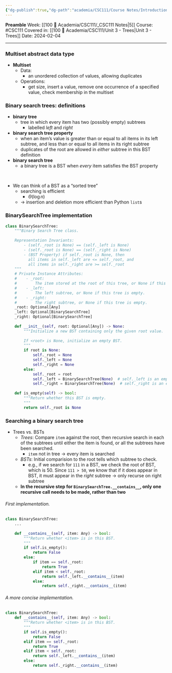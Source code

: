 ```yaml
---
{"dg-publish":true,"dg-path":"academia/CSC111/Course Notes/Introduction to Binary Search Trees.md","permalink":"/academia/csc-111/course-notes/introduction-to-binary-search-trees/","created":"2024-02-04T18:05:53.841-05:00","updated":"2024-02-10T19:38:11.316-05:00"}
---
```


**Preamble**
Week: [[100 📒 Academia/CSC111/_CSC111 Notes\|5]]
Course: #CSC111
Covered in: [[100 📒 Academia/CSC111/Unit 3 - Trees\|Unit 3 - Trees]]
Date: 2024-02-04

---
### Multiset abstract data type

- **Multiset**
	- Data:
		- an unordered collection of values, allowing duplicates
	- Operations:
		- get size, insert a value, remove one occurrence of a specified value, check membership in the multiset

### Binary search trees: definitions

- **binary tree**
	- tree in which every item has two (possibly empty) subtrees
		- labelled *left* and *right*
- **binary search tree property**
	- when an item’s value is greater than or equal to all items in its left subtree, and less than or equal to all items in its right subtree
	- duplicates of the root are allowed in *either* subtree in this BST definition
- **binary search tree**
	- a binary tree is a BST when *every* item satisfies the BST property

<br>

- We can think of a BST as a “sorted tree”
	- searching is efficient
		- $\Theta (\log n)$
	- → insertion and deletion more efficient than Python `list`s

### BinarySearchTree implementation

```python
class BinarySearchTree:
	"""Binary Search Tree class. 
	
	Representation Invariants:
	    - (self._root is None) == (self._left is None)
	    - (self._root is None) == (self._right is None)
	    - (BST Property) if self._root is None, then
	      all items in self._left are <= self._root, and
	      all items in self._right are >= self._root
	"""
	# Private Instance Attributes:
	#    - _root:
	#        The item stored at the root of this tree, or None if this tree is empty.
	#    - _left:
	#        The left subtree, or None if this tree is empty.
	#    - _right:
	#        The right subtree, or None if this tree is empty.
	_root: Optional[Any]
	_left: Optional[BinarySearchTree]
	_right: Optional[BinarySearchTree]
	
	def __init__(self, root: Optional[Any]) -> None:
		"""Initialize a new BST containing only the given root value.
		
		If <root> is None, initialize an empty BST.
		"""
		if root is None:
			self._root = None
			self._left = None
			self._right = None
		else:
			self._root = root
			self._left = BinarySearchTree(None)  # self._left is an empty BST
			self._right = BinarySearchTree(None)  # self._right is an empty BST
	
	def is_empty(self) -> bool:
	    """Return whether this BST is empty.
	    """
	    return self._root is None
```

### Searching a binary search tree

- Trees vs. BSTs
	- *Trees*: Compare `item` against the root, then recursive search in each of the subtrees until either the item is found, or all the subtrees have been searched.
		- `item` not in tree → every item is searched
	- *BSTs*: Initial comparision to the root tells which subtree to check.
		- e.g., if we search for `111` in a BST, we check the root of BST, which is 50. Since `111 > 50`, we know that if it does appear in BST, it must appear in the *right* subtree → only recurse on right subtree
	- **In the recursive step for `BinarySearchTree.__contains__`, only one recursive call needs to be made, rather than two**

###### First implementation.

```python
class BinarySearchTree:
	...
	
	def __contains__(self, item: Any) -> bool:
		"""Return whether <item> is in this BST.
		"""
		if self.is_empty():
			return False
		else:
			if item == self._root:
				return True
			elif item < self._root:
				return self._left.__contains__(item)
			else:
				return self._right.__contains__(item)
```

###### A more concise implementation.

```python
class BinarySearchTree:
    def __contains__(self, item: Any) -> bool:
        """Return whether <item> is in this BST.
        """
        if self.is_empty():
            return False
        elif item == self._root:
            return True
        elif item < self._root:
            return self._left.__contains__(item)
        else:
            return self._right.__contains__(item)
```